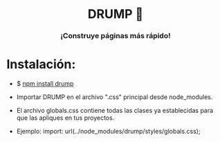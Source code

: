 <h1 align="center">DRUMP 🥁</h1>
<h3 align="center">¡Construye páginas más rápido!</h3>

# Instalación:

- $ [npm install drump](https://www.npmjs.com/package/drump)

- Importar DRUMP en el archivo ".css" principal desde node_modules.

- El archivo globals.css contiene todas las clases ya establecidas para que las apliques en tus proyectos.

- Ejemplo: import: url(../node_modules/drump/styles/globals.css);

